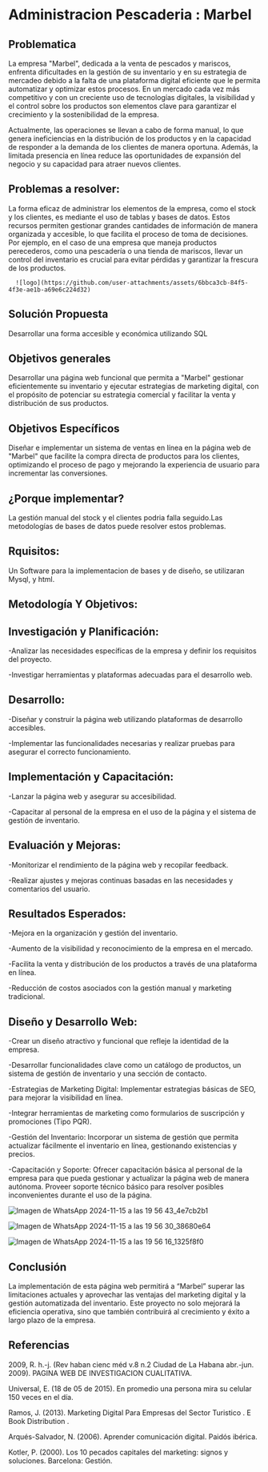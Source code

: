 # Administracion Pescaderia : Marbel
## Problematica 

La empresa "Marbel", dedicada a la venta de pescados y mariscos, enfrenta dificultades en la gestión de su inventario y en su estrategia de mercadeo debido a la falta de una plataforma digital eficiente que le permita automatizar y optimizar estos procesos. En un mercado cada vez más competitivo y con un creciente uso de tecnologías digitales, la visibilidad y el control sobre los productos son elementos clave para garantizar el crecimiento y la sostenibilidad de la empresa.

Actualmente, las operaciones se llevan a cabo de forma manual, lo que genera ineficiencias en la distribución de los productos y en la capacidad de responder a la demanda de los clientes de manera oportuna. Además, la limitada presencia en línea reduce las oportunidades de expansión del negocio y su capacidad para atraer nuevos clientes.

## Problemas a resolver: 

La forma eficaz de administrar los elementos de la empresa, como el stock y los clientes, es mediante el uso de tablas y bases de datos. Estos recursos permiten gestionar grandes cantidades de información de
manera organizada y accesible, lo que facilita el proceso de toma de decisiones. Por ejemplo, en el caso de una empresa que maneja productos perecederos, como una pescadería o una tienda de mariscos, llevar 
un control del inventario es crucial para evitar pérdidas y garantizar la frescura de los productos.



      ![logo](https://github.com/user-attachments/assets/6bbca3cb-84f5-4f3e-ae1b-a69e6c224d32)


## Solución Propuesta

Desarrollar una forma accesible y económica utilizando SQL 


## Objetivos generales 
                                                                      
Desarrollar una página web funcional que permita a "Marbel" gestionar eficientemente su inventario y ejecutar estrategias de marketing digital, con el propósito de potenciar su estrategia comercial y facilitar la venta y distribución de sus productos. 

 ## Objetivos Específicos
                                                                      
Diseñar e implementar un sistema de ventas en línea en la página web de "Marbel" que facilite la compra directa de productos para los clientes, optimizando el proceso de pago y mejorando la experiencia de usuario para incrementar las conversiones.                                                           
## ¿Porque implementar?
La gestión manual del stock y el clientes podria falla seguido.Las metodologías de bases de datos puede resolver estos problemas.

## Rquisitos:
Un Software para la implementacion de bases y de diseño, se utilizaran Mysql, y html.

                                                           
## Metodología Y Objetivos: 

## Investigación y Planificación: 

-Analizar las necesidades específicas de la empresa y definir los requisitos del proyecto. 

-Investigar herramientas y plataformas adecuadas para el desarrollo web. 


## Desarrollo: 


-Diseñar y construir la página web utilizando plataformas de desarrollo accesibles. 

-Implementar las funcionalidades necesarias y realizar pruebas para asegurar el correcto funcionamiento. 


## Implementación y Capacitación: 


-Lanzar la página web y asegurar su accesibilidad. 

-Capacitar al personal de la empresa en el uso de la página y el sistema de gestión de inventario. 


## Evaluación y Mejoras: 
                                                         

-Monitorizar el rendimiento de la página web y recopilar feedback. 

-Realizar ajustes y mejoras continuas basadas en las necesidades y comentarios del usuario. 


## Resultados Esperados: 
                                                         

-Mejora en la organización y gestión del inventario. 

-Aumento de la visibilidad y reconocimiento de la empresa en el mercado. 

-Facilita la venta y distribución de los productos a través de una plataforma en línea. 

-Reducción de costos asociados con la gestión manual y marketing tradicional.

## Diseño y Desarrollo Web: 


-Crear un diseño atractivo y funcional que refleje la identidad de la empresa. 

-Desarrollar funcionalidades clave como un catálogo de productos, un sistema de gestión de inventario y una sección de contacto. 

-Estrategias de Marketing Digital: Implementar estrategias básicas de SEO, para mejorar la visibilidad en línea. 

-Integrar herramientas de marketing como formularios de suscripción y promociones (Tipo PQR). 

-Gestión del Inventario: Incorporar un sistema de gestión que permita actualizar fácilmente el inventario en línea, gestionando existencias y precios. 

-Capacitación y Soporte: Ofrecer capacitación básica al personal de la empresa para que pueda gestionar y actualizar la página web de manera autónoma. 
Proveer soporte técnico básico para resolver posibles inconvenientes durante el uso de la página. 

![Imagen de WhatsApp 2024-11-15 a las 19 56 43_4e7cb2b1](https://github.com/user-attachments/assets/48e9e166-73e3-43c1-9714-83574b1014d8)

![Imagen de WhatsApp 2024-11-15 a las 19 56 30_38680e64](https://github.com/user-attachments/assets/8815c692-07cd-4e11-bcd5-12b69be25970)

![Imagen de WhatsApp 2024-11-15 a las 19 56 16_1325f8f0](https://github.com/user-attachments/assets/442ed47d-6439-4bc9-a3ee-bd50533f93d5)

## Conclusión 
                                                              

La implementación de esta página web permitirá a “Marbel” superar las limitaciones actuales y aprovechar las ventajas del marketing digital y la gestión automatizada del inventario. Este proyecto no solo mejorará la eficiencia operativa, sino que también contribuirá al crecimiento y éxito a largo plazo de la empresa. 

## Referencias 
2009, R. h.-j. (Rev haban cienc méd v.8 n.2 Ciudad de La Habana abr.-jun. 2009). PAGINA WEB DE INVESTIGACION CUALITATIVA.

Universal, E. (18 de 05 de 2015). En promedio una persona mira su celular 150 veces en el día.

Ramos, J. (2013). Marketing Digital Para Empresas del Sector Turistico . E Book Distribution .

Arqués-Salvador, N. (2006). Aprender comunicación digital. Paidós ibérica.

Kotler, P. (2000). Los 10 pecados capitales del marketing: signos y soluciones. Barcelona: Gestión.

